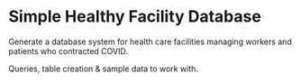 # Simple Healthy Facility Database

Generate a database system for health care facilities managing workers and patients who contracted COVID.

Queries, table creation & sample data to work with.
